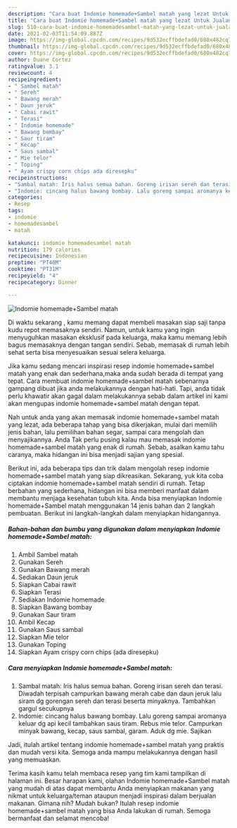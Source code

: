 ```yaml
---
description: "Cara buat Indomie homemade+Sambel matah yang lezat Untuk Jualan"
title: "Cara buat Indomie homemade+Sambel matah yang lezat Untuk Jualan"
slug: 510-cara-buat-indomie-homemadesambel-matah-yang-lezat-untuk-jualan
date: 2021-02-03T11:54:09.887Z
image: https://img-global.cpcdn.com/recipes/9d532ecffbdefad0/680x482cq70/indomie-homemadesambel-matah-foto-resep-utama.jpg
thumbnail: https://img-global.cpcdn.com/recipes/9d532ecffbdefad0/680x482cq70/indomie-homemadesambel-matah-foto-resep-utama.jpg
cover: https://img-global.cpcdn.com/recipes/9d532ecffbdefad0/680x482cq70/indomie-homemadesambel-matah-foto-resep-utama.jpg
author: Duane Cortez
ratingvalue: 3.1
reviewcount: 4
recipeingredient:
- " Sambel matah"
- " Sereh"
- " Bawang merah"
- " Daun jeruk"
- " Cabai rawit"
- " Terasi"
- " Indomie homemade"
- " Bawang bombay"
- " Saur tiram"
- " Kecap"
- " Saus sambal"
- " Mie telor"
- " Toping"
- " Ayam crispy corn chips ada diresepku"
recipeinstructions:
- "Sambal matah: Iris halus semua bahan. Goreng irisan sereh dan terasi. Diwadah terpisah campurkan bawang merah cabe dan daun jeruk lalu siram dg gorengan sereh dan terasi beserta minyaknya. Tambahkan gargul secukupnya"
- "Indomie: cincang halus bawang bombay. Lalu goreng sampai aromanya keluar dg api kecil tambahkan saus tiram. Rebus mie telor. Campurkan minyak bawang, kecap, saus sambal, garam. Aduk dg mie. Sajikan"
categories:
- Resep
tags:
- indomie
- homemadesambel
- matah

katakunci: indomie homemadesambel matah 
nutrition: 179 calories
recipecuisine: Indonesian
preptime: "PT40M"
cooktime: "PT31M"
recipeyield: "4"
recipecategory: Dinner

---
```



![Indomie homemade+Sambel matah](https://img-global.cpcdn.com/recipes/9d532ecffbdefad0/680x482cq70/indomie-homemadesambel-matah-foto-resep-utama.jpg)

Di waktu  sekarang , kamu memang dapat membeli masakan siap saji tanpa kudu repot memasaknya sendiri. Namun, untuk kamu yang ingin menyuguhkan masakan eksklusif pada keluarga, maka kamu memang lebih bagus memasaknya dengan tangan sendiri. Sebab, memasak di rumah lebih sehat serta bisa menyesuaikan sesuai selera keluarga.

Jika kamu sedang mencari inspirasi resep indomie homemade+sambel matah yang enak dan sederhana,maka anda sudah berada di tempat yang tepat. Cara membuat indomie homemade+sambel matah  sebenarnya gampang dibuat jika anda melakukannya dengan hati-hati. Tapi, anda tidak perlu khawatir akan gagal dalam melakukannya 
sebab dalam artikel ini kami akan mengupas indomie homemade+sambel matah dengan tepat.  



Nah untuk anda yang akan memasak indomie homemade+sambel matah yang lezat, ada beberapa tahap yang bisa dikerjakan, mulai dari memilih jenis bahan, lalu pemilihan bahan segar, sampai cara mengolah dan menyajikannya. Anda Tak perlu pusing kalau mau memasak indomie homemade+sambel matah yang enak di rumah. Sebab, asalkan kamu  tahu caranya, maka hidangan ini bisa menjadi sajian yang spesial.

Berikut ini, ada beberapa tips dan trik dalam mengolah resep indomie homemade+sambel matah yang siap dikreasikan. Sekarang, yuk kita coba ciptakan indomie homemade+sambel matah sendiri di rumah. Tetap berbahan yang sederhana, hidangan ini bisa memberi manfaat dalam membantu menjaga kesehatan tubuh kita. Anda bisa menyiapkan Indomie homemade+Sambel matah menggunakan 14 jenis bahan dan 2 langkah pembuatan. Berikut ini langkah-langkah dalam menyiapkan hidangannya.

<!--inarticleads1-->

##### Bahan-bahan dan bumbu yang digunakan dalam menyiapkan Indomie homemade+Sambel matah:

1. Ambil  Sambel matah
1. Gunakan  Sereh
1. Gunakan  Bawang merah
1. Sediakan  Daun jeruk
1. Siapkan  Cabai rawit
1. Siapkan  Terasi
1. Sediakan  Indomie homemade
1. Siapkan  Bawang bombay
1. Gunakan  Saur tiram
1. Ambil  Kecap
1. Gunakan  Saus sambal
1. Siapkan  Mie telor
1. Gunakan  Toping
1. Siapkan  Ayam crispy corn chips (ada diresepku)




<!--inarticleads2-->

##### Cara menyiapkan Indomie homemade+Sambel matah:

1. Sambal matah: Iris halus semua bahan. Goreng irisan sereh dan terasi. Diwadah terpisah campurkan bawang merah cabe dan daun jeruk lalu siram dg gorengan sereh dan terasi beserta minyaknya. Tambahkan gargul secukupnya
1. Indomie: cincang halus bawang bombay. Lalu goreng sampai aromanya keluar dg api kecil tambahkan saus tiram. Rebus mie telor. Campurkan minyak bawang, kecap, saus sambal, garam. Aduk dg mie. Sajikan




Jadi, itulah artikel tentang  indomie homemade+sambel matah  yang praktis dan mudah versi kita. Semoga anda mampu melakukannya dengan hasil yang memuaskan. 

Terima kasih kamu telah membaca resep yang tim kami tampilkan di halaman ini. Besar harapan kami, olahan  Indomie homemade+Sambel matah yang mudah di atas dapat membantu Anda menyiapkan makanan yang nikmat untuk keluarga/teman ataupun menjadi inspirasi dalam berjualan makanan. Gimana nih? Mudah bukan? Itulah resep indomie homemade+sambel matah yang bisa Anda lakukan di rumah. Semoga bermanfaat dan selamat mencoba!

